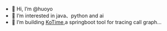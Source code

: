 - 👋 Hi, I’m @huoyo
- 👀 I’m interested in java、python and ai
- 🌱 I’m building [KoTime](https://github.com/huoyo/ko-time.git),a  springboot tool for tracing call graph...



<!---
huoyo/huoyo is a ✨ special ✨ repository because its `README.md` (this file) appears on your GitHub profile.
You can click the Preview link to take a look at your changes.
--->
